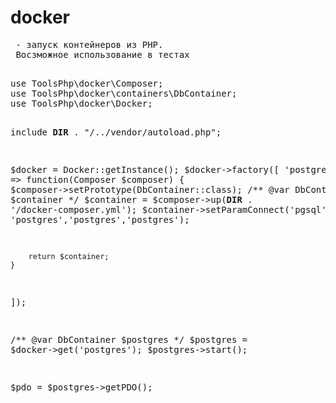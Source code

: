 <h1>docker</h1>
<pre>
 - запуск контейнеров из PHP. 
 Восзможное использование в тестах
 </pre>
<pre>
use ToolsPhp\docker\Composer;
use ToolsPhp\docker\containers\DbContainer;
use ToolsPhp\docker\Docker;

include __DIR__ . "/../vendor/autoload.php";

$docker = Docker::getInstance();
$docker->factory([
    'postgres' => function(Composer $composer) {
        $composer->setPrototype(DbContainer::class);
        /** @var DbContainer $container */
        $container =  $composer->up(__DIR__ . '/docker-composer.yml');
        $container->setParamConnect('pgsql', 'postgres','postgres','postgres');

        return $container;
    }
]);

/** @var DbContainer $postgres */
$postgres = $docker->get('postgres');
$postgres->start();

$pdo = $postgres->getPDO();
</pre>           

